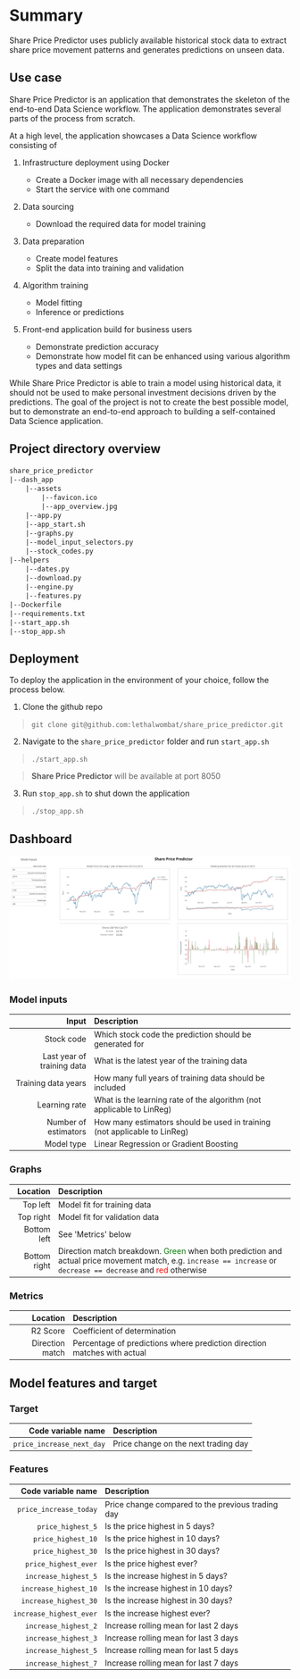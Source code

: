 # Summary
Share Price Predictor uses publicly available historical stock data to extract share price movement patterns and generates predictions on unseen data.

## Use case
Share Price Predictor is an application that demonstrates the skeleton of the end-to-end Data Science workflow. The application demonstrates several parts of the process from scratch.

At a high level, the application showcases a Data Science workflow consisting of
1. Infrastructure deployment using Docker
    * Create a Docker image with all necessary dependencies
    * Start the service with one command


2. Data sourcing
    * Download the required data for model training


3. Data preparation
    * Create model features
    * Split the data into training and validation

4. Algorithm training
    * Model fitting
    * Inference or predictions


5. Front-end application build for business users
    * Demonstrate prediction accuracy
    * Demonstrate how model fit can be enhanced using various algorithm types and data settings


While Share Price Predictor is able to train a model using historical data, it should not be used to make personal investment decisions driven by the predictions. The goal of the project is not to create the best possible model, but to demonstrate an end-to-end approach to building a self-contained Data Science application.
## Project directory overview
```
share_price_predictor
|--dash_app
    |--assets
        |--favicon.ico
        |--app_overview.jpg
    |--app.py
    |--app_start.sh    
    |--graphs.py  
    |--model_input_selectors.py
    |--stock_codes.py      
|--helpers
    |--dates.py
    |--download.py
    |--engine.py
    |--features.py
|--Dockerfile
|--requirements.txt
|--start_app.sh
|--stop_app.sh
```
## Deployment
To deploy the application in the environment of your choice, follow the process below.

1. Clone the github repo
> `git clone git@github.com:lethalwombat/share_price_predictor.git`

2. Navigate to the `share_price_predictor` folder and run `start_app.sh`
> `./start_app.sh`

> **Share Price Predictor** will be available at port 8050

3. Run `stop_app.sh` to shut down the application
> `./stop_app.sh`

## Dashboard
![Share Price Predictor](https://github.com/lethalwombat/share_price_predictor/blob/main/dash_app/assets/app_overview.jpg "Share Price Predictor")

### Model inputs
| Input | Description |
| -----------: | :----------- |
| Stock code | Which stock code the prediction should be generated for |
| Last year of training data | What is the latest year of the training data |
| Training data years | How many full years of training data should be included |
| Learning rate | What is the learning rate of the algorithm (not applicable to LinReg) |
| Number of estimators | How many estimators should be used in training (not applicable to LinReg) |
| Model type | Linear Regression or Gradient Boosting |

### Graphs
| Location | Description |
| -----------: | :----------- |
| Top left | Model fit for training data |
| Top right | Model fit for validation data |
| Bottom left | See 'Metrics' below |
| Bottom right | Direction match breakdown. <span style="color:green">Green</span> when both prediction and actual price movement match, e.g. `increase == increase` or `decrease == decrease` and <span style="color:red">red</span> otherwise

### Metrics
| Location | Description |
| -----------: | :----------- |
| R2 Score| Coefficient of determination |
| Direction match | Percentage of predictions where prediction direction matches with actual |

## Model features and target
### Target
| Code variable name | Description |
| -----------: | :----------- |
| `price_increase_next_day` | Price change on the next trading day |

### Features
| Code variable name | Description |
| -----------: | :----------- |
| `price_increase_today` | Price change compared to the previous trading day |
| `price_highest_5` | Is the price highest in 5 days? |
| `price_highest_10` | Is the price highest in 10 days? |
| `price_highest_30` | Is the price highest in 30 days? |
| `price_highest_ever` | Is the price highest ever? |
| `increase_highest_5` | Is the increase highest in 5 days? |
| `increase_highest_10` | Is the increase highest in 10 days? |
| `increase_highest_30` | Is the increase highest in 30 days? |
| `increase_highest_ever` | Is the increase highest ever? |
| `increase_highest_2` | Increase rolling mean for last 2 days |
| `increase_highest_3` | Increase rolling mean for last 3 days |
| `increase_highest_5` | Increase rolling mean for last 5 days |
| `increase_highest_7` | Increase rolling mean for last 7 days |
